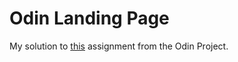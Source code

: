# Odin Landing Page

My solution to <a href="https://www.theodinproject.com/lessons/foundations-landing-page">this</a> assignment from the Odin Project.